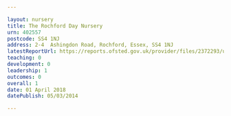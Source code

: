 ```yaml
---

layout: nursery
title: The Rochford Day Nursery
urn: 402557
postcode: SS4 1NJ
address: 2-4  Ashingdon Road, Rochford, Essex, SS4 1NJ
latestReportUrl: https://reports.ofsted.gov.uk/provider/files/2372293/urn/402557.pdf
teaching: 0
development: 0
leadership: 1
outcomes: 0
overall: 1
date: 01 April 2018 
datePublish: 05/03/2014

---
```

